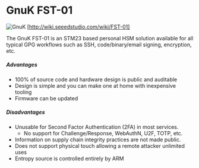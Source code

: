 # GnuK FST-01

![GnuK](assets/img/fst-01.png)
[http://wiki.seeedstudio.com/wiki/FST-01]

The GnuK FST-01 is an STM23 based personal HSM solution available for all
typical GPG workflows such as SSH, code/binary/email signing, encryption, etc.

##### Advantages
 * 100% of source code and hardware design is public and auditable
 * Design is simple and you can make one at home with inexpensive tooling
 * Firmware can be updated

##### Disadvantages
 * Unusable for Second Factor Authentication (2FA) in most services.
   * No support for Challenge/Response, WebAuthN, U2F, TOTP, etc.
 * Information on supply chain integrity practices are not made public.
 * Does not support physical touch allowing a remote attacker unlimited uses
 * Entropy source is controlled entirely by ARM

